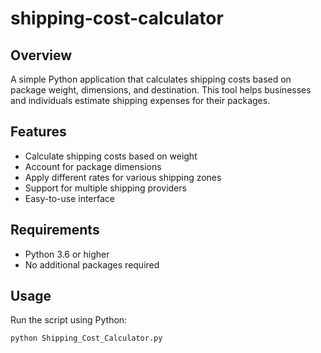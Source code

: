 # shipping-cost-calculator

## Overview
A simple Python application that calculates shipping costs based on package weight, dimensions, and destination. This tool helps businesses and individuals estimate shipping expenses for their packages.

## Features
- Calculate shipping costs based on weight
- Account for package dimensions
- Apply different rates for various shipping zones
- Support for multiple shipping providers
- Easy-to-use interface

## Requirements
- Python 3.6 or higher
- No additional packages required

## Usage
Run the script using Python:

```python
python Shipping_Cost_Calculator.py
